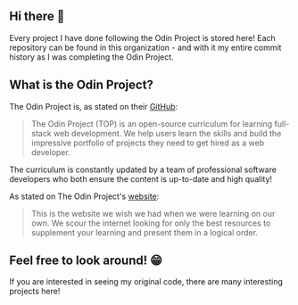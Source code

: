 ## Hi there 👋
Every project I have done following the Odin Project is stored here! Each repository can be found in this organization - and with it my entire commit history as I was completing the Odin Project.
## What is the Odin Project?
The Odin Project is, as stated on their [GitHub](https://github.com/TheOdinProject):
> The Odin Project (TOP) is an open-source curriculum for learning full-stack web development. We help users learn the skills and build the impressive portfolio of projects they need to get hired as a web developer.

The curriculum is constantly updated by a team of professional software developers who both ensure the content is up-to-date and high quality!

As stated on The Odin Project's [website](https://www.theodinproject.com/):
> This is the website we wish we had when we were learning on our own. We scour the internet looking for only the best resources to supplement your learning and present them in a logical order.

## Feel free to look around! 😁
If you are interested in seeing my original code, there are many interesting projects here!
